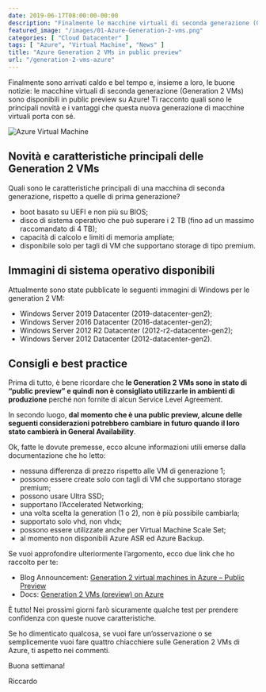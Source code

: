```yaml
---
date: 2019-06-17T08:00:00-00:00
description: "Finalmente le macchine virtuali di seconda generazione (Generation 2 VMs) sono disponibili in public preview su Azure con molte novità!"
featured_image: "/images/01-Azure-Generation-2-vms.png"
categories: [ "Cloud Datacenter" ]
tags: [ "Azure", "Virtual Machine", "News" ]
title: "Azure Generation 2 VMs in public preview"
url: "/generation-2-vms-azure"
---
```

Finalmente sono arrivati caldo e bel tempo e, insieme a loro, le buone notizie: le macchine virtuali di seconda generazione (Generation 2 VMs) sono disponibili in public preview su Azure! Ti racconto quali sono le principali novità e i vantaggi che questa nuova generazione di macchine virtuali porta con sé.

![Azure Virtual Machine](/images/01-Azure-Generation-2-vms.png)

## Novità e caratteristiche principali delle Generation 2 VMs
Quali sono le caratteristiche principali di una macchina di seconda generazione, rispetto a quelle di prima generazione?
- boot basato su UEFI e non più su BIOS;
- disco di sistema operativo che può superare i 2 TB (fino ad un massimo raccomandato di 4 TB);
- capacità di calcolo e limiti di memoria ampliate;
- disponibile solo per tagli di VM che supportano storage di tipo premium.

## Immagini di sistema operativo disponibili
Attualmente sono state pubblicate le seguenti immagini di Windows per le generation 2 VM:
- Windows Server 2019 Datacenter (2019-datacenter-gen2);
- Windows Server 2016 Datacenter (2016-datacenter-gen2);
- Windows Server 2012 R2 Datacenter (2012-r2-datacenter-gen2);
- Windows Server 2012 Datacenter (2012-datacenter-gen2).

## Consigli e best practice
Prima di tutto, è bene ricordare che **le Generation 2 VMs sono in stato di “public preview” e quindi non è consigliato utilizzarle in ambienti di produzione** perché non fornite di alcun Service Level Agreement.

In secondo luogo, **dal momento che è una public preview, alcune delle seguenti considerazioni potrebbero cambiare in futuro quando il loro stato cambierà in General Availability**.

Ok, fatte le dovute premesse, ecco alcune informazioni utili emerse dalla documentazione che ho letto:
- nessuna differenza di prezzo rispetto alle VM di generazione 1;
- possono essere create solo con tagli di VM che supportano storage premium;
- possono usare Ultra SSD;
- supportano l’Accelerated Networking;
- una volta scelta la generation (1 o 2), non è più possibile cambiarla;
- supportato solo vhd, non vhdx;
- possono essere utilizzate anche per Virtual Machine Scale Set;
- al momento non disponibili Azure ASR ed Azure Backup.

Se vuoi approfondire ulteriormente l’argomento, ecco due link che ho raccolto per te:
- Blog Announcement: [Generation 2 virtual machines in Azure – Public Preview](https://azure.microsoft.com/en-us/updates/generation-2-virtual-machines-in-azure-public-preview/)
- Docs: [Generation 2 VMs (preview) on Azure](https://docs.microsoft.com/en-us/azure/virtual-machines/windows/generation-2)

È tutto! Nei prossimi giorni farò sicuramente qualche test per prendere confidenza con queste nuove caratteristiche.

Se ho dimenticato qualcosa, se vuoi fare un’osservazione o se semplicemente vuoi fare quattro chiacchiere sulle Generation 2 VMs di Azure, ti aspetto nei commenti.

Buona settimana!

Riccardo

